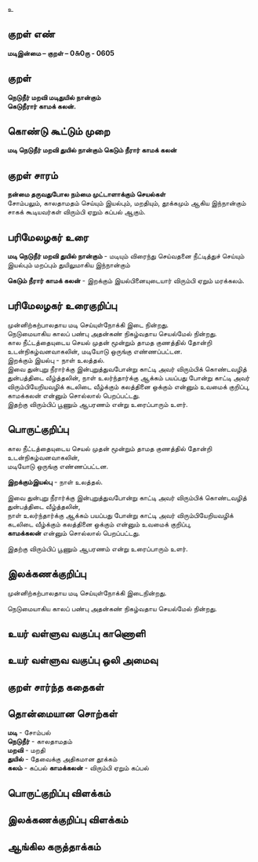 உ

## குறள் எண் 

**மடிஇன்மை – குறள் – 0௬0ரு - 0605**  

## குறள் 

**நெடுநீர் மறவி மடிதுயில் நான்கும்  
கெடுநீரார் காமக் கலன்.**  

## கொண்டு கூட்டும் முறை

**மடி நெடுநீர் மறவி துயில் நான்கும் கெடும் நீரார் காமக் கலன்**

## குறள் சாரம் 

**நன்மை தருவதுபோல நம்மை முட்டாளாக்கும் செயல்கள்**  
சோம்பலும், காலதாமதம் செய்யும் இயல்பும், மறதியும், தூக்கமும் ஆகிய இந்நான்கும் சாகக் கூடியவர்கள் விரும்பி ஏறும் கப்பல் ஆகும்.  

## பரிமேலழகர் உரை

**மடி நெடுநீர் மறவி துயில் நான்கும்** - மடியும் விரைந்து செய்வதனை நீட்டித்துச் செய்யும் இயல்பும் மறப்பும் துயிலுமாகிய இந்நான்கும்  

**கெடும் நீரார் காமக் கலன்** - இறக்கும் இயல்பினையுடையார் விரும்பி ஏறும் மரக்கலம். 

## பரிமேலழகர் உரைகுறிப்பு   

முன்னிற்கற்பாலதாய மடி செய்யுள்நோக்கி இடை நின்றது.  
நெடுமையாகிய காலப் பண்பு அதன்கண் நிகழ்வதாய செயல்மேல் நின்றது.  
கால நீட்டத்தையுடைய செயல் முதன் மூன்றும் தாமத குணத்தில் தோன்றி உடன்நிகழ்வனவாகலின், மடியோடு ஒருங்கு எண்ணப்பட்டன.  
இறக்கும் இயல்பு - நாள் உலத்தல்.  
இவை துன்புறு நீரார்க்கு இன்புறுத்துவபோன்று காட்டி அவர் விரும்பிக் கொண்டவழித் துன்பத்திடை வீழ்த்தலின், நாள் உலர்ந்தார்க்கு ஆக்கம் பயப்பது போன்று காட்டி அவர் விரும்பியேறியவழிக் கடலிடை வீழ்க்கும் கலத்தினை ஒக்கும் என்னும் உவமைக் குறிப்பு, காமக்கலன் என்னும் சொல்லால் பெறப்பட்டது.  
இதற்கு விரும்பிப் பூணும் ஆபரணம் என்று உரைப்பாரும் உளர்.   

## பொருட்குறிப்பு 
 
கால நீட்டத்தையுடைய செயல் முதன் மூன்றும் தாமத குணத்தில் தோன்றி உடன்நிகழ்வனவாகலின்,  
மடியோடு ஒருங்கு எண்ணப்பட்டன.  

**இறக்கும்இயல்பு** - நாள் உலத்தல்.  

இவை துன்புறு நீரார்க்கு இன்புறுத்துவபோன்று காட்டி அவர் விரும்பிக் கொண்டவழித் துன்பத்திடை வீழ்த்தலின்,  
நாள் உலர்ந்தார்க்கு ஆக்கம் பயப்பது போன்று காட்டி அவர் விரும்பியேறியவழிக் கடலிடை வீழ்க்கும் கலத்தினை ஒக்கும் என்னும் உவமைக் குறிப்பு,  
**காமக்கலன்** என்னும் சொல்லால் பெறப்பட்டது.  

இதற்கு விரும்பிப் பூணும் ஆபரணம் என்று உரைப்பாரும் உளர்.    

## இலக்கணக்குறிப்பு  

முன்னிற்கற்பாலதாய மடி செய்யுள்நோக்கி இடைநின்றது.  

நெடுமையாகிய காலப் பண்பு அதன்கண் நிகழ்வதாய செயல்மேல் நின்றது.  

## உயர் வள்ளுவ வகுப்பு காணொளி


## உயர் வள்ளுவ வகுப்பு ஒலி அமைவு 

 
## குறள் சார்ந்த கதைகள் 


## தொன்மையான சொற்கள்

**மடி** - சோம்பல்   
**நெடுநீர்** - காலதாமதம்   
**மறவி** - மறதி   
**துயில்** - தேவைக்கு அதிகமான தூக்கம்   
**கலம்** - கப்பல் 
**காமக்கலன்** - விரும்பி ஏறும் கப்பல்   

## பொருட்குறிப்பு விளக்கம்


## இலக்கணக்குறிப்பு விளக்கம்


## ஆங்கில கருத்தாக்கம் 


